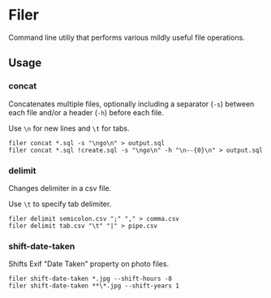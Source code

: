 # Filer
Command line utiliy that performs various mildly useful file operations.

## Usage

### concat
Concatenates multiple files, optionally including a separator (`-s`) between each file and/or a header (`-h`) before each file.

Use `\n` for new lines and `\t` for tabs.

```
filer concat *.sql -s "\ngo\n" > output.sql
filer concat *.sql !create.sql -s "\ngo\n" -h "\n--{0}\n" > output.sql
```

### delimit
Changes delimiter in a csv file.

Use `\t` to specify tab delimiter.

```
filer delimit semicolon.csv ";" "," > comma.csv
filer delimit tab.csv "\t" "|" > pipe.csv
```

### shift-date-taken
Shifts Exif "Date Taken" property on photo files.

```
filer shift-date-taken *.jpg --shift-hours -8
filer shift-date-taken **\*.jpg --shift-years 1
```